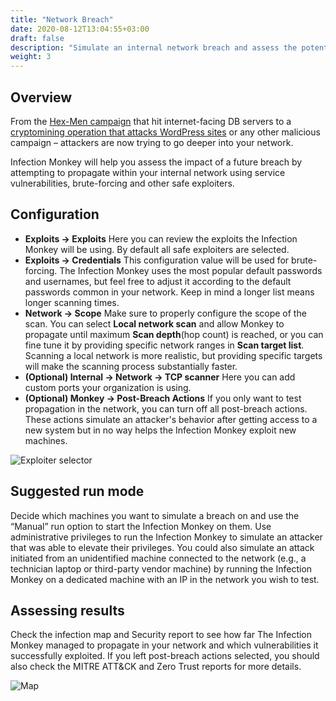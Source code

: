 ```yaml
---
title: "Network Breach"
date: 2020-08-12T13:04:55+03:00
draft: false
description: "Simulate an internal network breach and assess the potential impact."
weight: 3
---
```


## Overview 

From the [Hex-Men campaign](https://www.guardicore.com/2017/12/beware-the-hex-men/) that hit
internet-facing DB servers to a [cryptomining operation that attacks WordPress sites](https://www.guardicore.com/2018/06/operation-prowli-traffic-manipulation-cryptocurrency-mining-2/) or any other malicious campaign – attackers are now trying to go deeper into your network.

Infection Monkey will help you assess the impact of a future breach by attempting to propagate within your internal network using service vulnerabilities, brute-forcing and other safe exploiters.

## Configuration

- **Exploits -> Exploits** Here you can review the exploits the Infection Monkey will be using. By default all 
safe exploiters are selected.
- **Exploits -> Credentials** This configuration value will be used for brute-forcing. The Infection Monkey uses the most popular default passwords and usernames, but feel free to adjust it according to the default passwords common in your network. Keep in mind a longer list means longer scanning times.
- **Network -> Scope** Make sure to properly configure the scope of the scan. You can select **Local network scan**
 and allow Monkey to propagate until maximum **Scan depth**(hop count) is reached, or you can fine tune it by providing 
 specific network ranges in **Scan target list**. Scanning a local network is more realistic, but providing specific 
 targets will make the scanning process substantially faster.
- **(Optional) Internal -> Network -> TCP scanner** Here you can add custom ports your organization is using.
- **(Optional) Monkey -> Post-Breach Actions** If you only want to test propagation in the network, you can turn off 
all post-breach actions. These actions simulate an attacker's behavior after getting access to a new system but in no
 way helps the Infection Monkey exploit new machines.

![Exploiter selector](/images/usage/use-cases/network-breach.PNG "Exploiter selector")

## Suggested run mode

Decide which machines you want to simulate a breach on and use the “Manual” run option to start the Infection Monkey on them. 
Use administrative privileges to run the Infection Monkey to simulate an attacker that was able to elevate their privileges. 
You could also simulate an attack initiated from an unidentified machine connected to the network (e.g., a technician 
laptop or third-party vendor machine) by running the Infection Monkey on a dedicated machine with an IP in the network you 
wish to test.


## Assessing results

Check the infection map and Security report to see how far The Infection Monkey managed to propagate in your network and which 
vulnerabilities it successfully exploited. If you left post-breach actions selected, you should also check the MITRE ATT&CK and 
Zero Trust reports for more details.

![Map](/images/usage/use-cases/map-full-cropped.png "Map")
